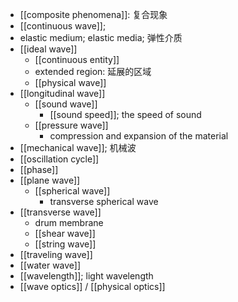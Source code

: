 - [[composite phenomena]]: 复合现象 
- [[continuous wave]];
- elastic medium; elastic media; 弹性介质
- [[ideal wave]]
    - [[continuous entity]]
    - extended region: 延展的区域 
    - [[physical wave]]
- [[longitudinal wave]]
    - [[sound wave]]
        - [[sound speed]]; the speed of sound
    - [[pressure wave]]
        - compression and expansion of the material
- [[mechanical wave]]; 机械波
- [[oscillation cycle]]
- [[phase]]
- [[plane wave]]
    - [[spherical wave]]
        - transverse spherical wave
- [[transverse wave]]
    - drum membrane
    - [[shear wave]]
    - [[string wave]]
- [[traveling wave]]
- [[water wave]]
- [[wavelength]]; light wavelength
- [[wave optics]] / [[physical optics]]
